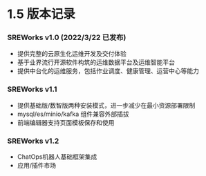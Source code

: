 # 1.5 版本记录

<a name="p6i5l"></a>
### SREWorks v1.0 (2022/3/22 已发布)
- 提供完整的云原生化运维开发及交付体验
- 基于业界流行开源软件构筑的运维数据平台及运维智能平台
- 提供中台化的运维服务，包括作业调度、健康管理、运营中心等能力

<a name="SPAql"></a>
### SREWorks v1.1

- 提供基础版/数智版两种安装模式，进一步减少在最小资源部署限制
- mysql/es/minio/kafka 组件兼容外部插拔
- 前端编辑器支持页面模板保存和使用

<a name="bC9In"></a>
### SREWorks v1.2

- ChatOps机器人基础框架集成
- 应用/插件市场

